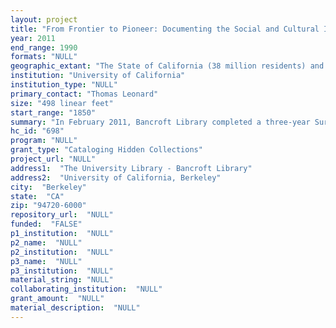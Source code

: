 ```yaml
--- 
layout: project 
title: "From Frontier to Pioneer: Documenting the Social and Cultural Influence of California"
year: 2011
end_range: 1990
formats: "NULL"
geographic_extant: "The State of California (38 million residents) and its significant impact on our nation's history."
institution: "University of California"
institution_type: "NULL"
primary_contact: "Thomas Leonard"
size: "498 linear feet"
start_range: "1850"
summary: "In February 2011, Bancroft Library completed a three-year Survey Project of it's entire manuscript holdings. The Mellon Foundation-funded survey determined each collection's scope and content; identified its preservation needs; and made recommendations as to its future arrangement & description. Bancroft Library curators and management now have a better overall understanding of the library's holdings, the priorities for processing, the strengths and gaps in the collections, an improved local collection management tool, and an established strategic plan for collection management. The collections address the political, cultural, social, and economic influences of Californians and California on the United States and the world. Included in the project are family papers; papers of politicians, activists, poets; and records documenting the social movements of the late 20th century. The collections to be processed in the course of this project date from the mid-19th c. through the 20th c. and comprise nearly 498 linear feet. These collections represent our highest priority collections and meet one or more of the following criteria: (1) they can be processed and made available to the public quickly; (2) they are very important collections that are in high demand (or would be in high demand if they were fully processed); (3) they are currently listed as \"unarranged and unavailable\" and can only be opened once processed."
hc_id: "698"
program: "NULL"
grant_type: "Cataloging Hidden Collections"
project_url: "NULL"
address1:  "The University Library - Bancroft Library"
address2:  "University of California, Berkeley"
city:  "Berkeley"
state:  "CA"
zip: "94720-6000"
repository_url:  "NULL"
funded:  "FALSE"
p1_institution:  "NULL"
p2_name:  "NULL"
p2_institution:  "NULL"
p3_name:  "NULL"
p3_institution:  "NULL"
material_string: "NULL"
collaborating_institution:  "NULL"
grant_amount:  "NULL"
material_description:  "NULL"
---
```

